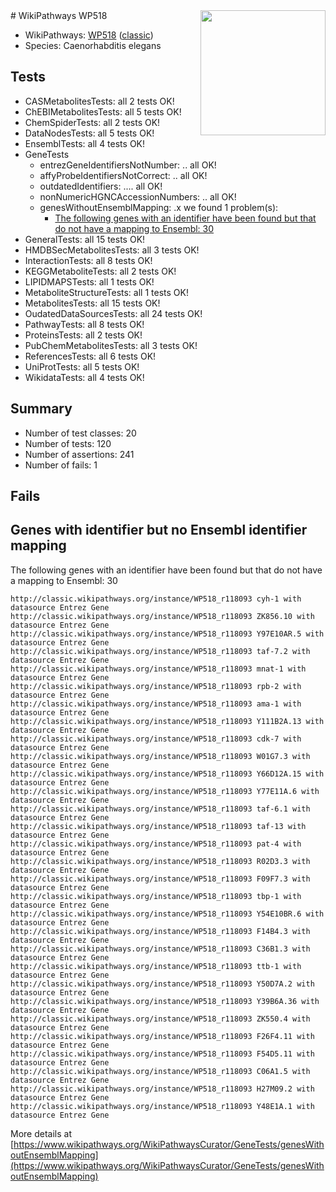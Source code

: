 <img style="float: right; width: 200px" src="https://upload.wikimedia.org/wikipedia/commons/thumb/8/83/Wplogo_with_text_500.png/640px-Wplogo_with_text_500.png" />
# WikiPathways WP518

* WikiPathways: [WP518](https://wikipathways.org/pathways/WP518) ([classic](https://classic.wikipathways.org/instance/WP518))
* Species: Caenorhabditis elegans
## Tests
* CASMetabolitesTests: all 2 tests OK!
* ChEBIMetabolitesTests: all 5 tests OK!
* ChemSpiderTests: all 2 tests OK!
* DataNodesTests: all 5 tests OK!
* EnsemblTests: all 4 tests OK!
* GeneTests
    * entrezGeneIdentifiersNotNumber: .. all OK!
    * affyProbeIdentifiersNotCorrect: .. all OK!
    * outdatedIdentifiers: .... all OK!
    * nonNumericHGNCAccessionNumbers: .. all OK!
    * genesWithoutEnsemblMapping: .x we found 1 problem(s):
        * [The following genes with an identifier have been found but that do not have a mapping to Ensembl: 30](#c4e5434b)
* GeneralTests: all 15 tests OK!
* HMDBSecMetabolitesTests: all 3 tests OK!
* InteractionTests: all 8 tests OK!
* KEGGMetaboliteTests: all 2 tests OK!
* LIPIDMAPSTests: all 1 tests OK!
* MetaboliteStructureTests: all 1 tests OK!
* MetabolitesTests: all 15 tests OK!
* OudatedDataSourcesTests: all 24 tests OK!
* PathwayTests: all 8 tests OK!
* ProteinsTests: all 2 tests OK!
* PubChemMetabolitesTests: all 3 tests OK!
* ReferencesTests: all 6 tests OK!
* UniProtTests: all 5 tests OK!
* WikidataTests: all 4 tests OK!


## Summary

* Number of test classes: 20
* Number of tests: 120
* Number of assertions: 241
* Number of fails: 1

## Fails

<a name="c4e5434b" />

## Genes with identifier but no Ensembl identifier mapping

The following genes with an identifier have been found but that do not have a mapping to Ensembl: 30
```
http://classic.wikipathways.org/instance/WP518_r118093 cyh-1 with datasource Entrez Gene
http://classic.wikipathways.org/instance/WP518_r118093 ZK856.10 with datasource Entrez Gene
http://classic.wikipathways.org/instance/WP518_r118093 Y97E10AR.5 with datasource Entrez Gene
http://classic.wikipathways.org/instance/WP518_r118093 taf-7.2 with datasource Entrez Gene
http://classic.wikipathways.org/instance/WP518_r118093 mnat-1 with datasource Entrez Gene
http://classic.wikipathways.org/instance/WP518_r118093 rpb-2 with datasource Entrez Gene
http://classic.wikipathways.org/instance/WP518_r118093 ama-1 with datasource Entrez Gene
http://classic.wikipathways.org/instance/WP518_r118093 Y111B2A.13 with datasource Entrez Gene
http://classic.wikipathways.org/instance/WP518_r118093 cdk-7 with datasource Entrez Gene
http://classic.wikipathways.org/instance/WP518_r118093 W01G7.3 with datasource Entrez Gene
http://classic.wikipathways.org/instance/WP518_r118093 Y66D12A.15 with datasource Entrez Gene
http://classic.wikipathways.org/instance/WP518_r118093 Y77E11A.6 with datasource Entrez Gene
http://classic.wikipathways.org/instance/WP518_r118093 taf-6.1 with datasource Entrez Gene
http://classic.wikipathways.org/instance/WP518_r118093 taf-13 with datasource Entrez Gene
http://classic.wikipathways.org/instance/WP518_r118093 pat-4 with datasource Entrez Gene
http://classic.wikipathways.org/instance/WP518_r118093 R02D3.3 with datasource Entrez Gene
http://classic.wikipathways.org/instance/WP518_r118093 F09F7.3 with datasource Entrez Gene
http://classic.wikipathways.org/instance/WP518_r118093 tbp-1 with datasource Entrez Gene
http://classic.wikipathways.org/instance/WP518_r118093 Y54E10BR.6 with datasource Entrez Gene
http://classic.wikipathways.org/instance/WP518_r118093 F14B4.3 with datasource Entrez Gene
http://classic.wikipathways.org/instance/WP518_r118093 C36B1.3 with datasource Entrez Gene
http://classic.wikipathways.org/instance/WP518_r118093 ttb-1 with datasource Entrez Gene
http://classic.wikipathways.org/instance/WP518_r118093 Y50D7A.2 with datasource Entrez Gene
http://classic.wikipathways.org/instance/WP518_r118093 Y39B6A.36 with datasource Entrez Gene
http://classic.wikipathways.org/instance/WP518_r118093 ZK550.4 with datasource Entrez Gene
http://classic.wikipathways.org/instance/WP518_r118093 F26F4.11 with datasource Entrez Gene
http://classic.wikipathways.org/instance/WP518_r118093 F54D5.11 with datasource Entrez Gene
http://classic.wikipathways.org/instance/WP518_r118093 C06A1.5 with datasource Entrez Gene
http://classic.wikipathways.org/instance/WP518_r118093 H27M09.2 with datasource Entrez Gene
http://classic.wikipathways.org/instance/WP518_r118093 Y48E1A.1 with datasource Entrez Gene
```

More details at [https://www.wikipathways.org/WikiPathwaysCurator/GeneTests/genesWithoutEnsemblMapping](https://www.wikipathways.org/WikiPathwaysCurator/GeneTests/genesWithoutEnsemblMapping)


